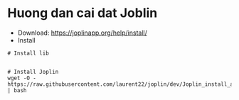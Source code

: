 # Huong dan cai dat Joblin
- Download: https://joplinapp.org/help/install/
- Install
```
# Install lib


# Install Joplin
wget -O - https://raw.githubusercontent.com/laurent22/joplin/dev/Joplin_install_and_update.sh | bash
```